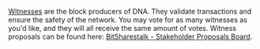 [Witnesses](introduction/witness) are the block producers of DNA. They validate transactions and ensure the safety of the network. You may vote for as many witnesses as you'd like, and they will all receive the same amount of votes. Witness proposals can be found here: [BitSharestalk - Stakeholder Proposals Board](https://bitsharestalk.org/index.php/board,75.0.html).
